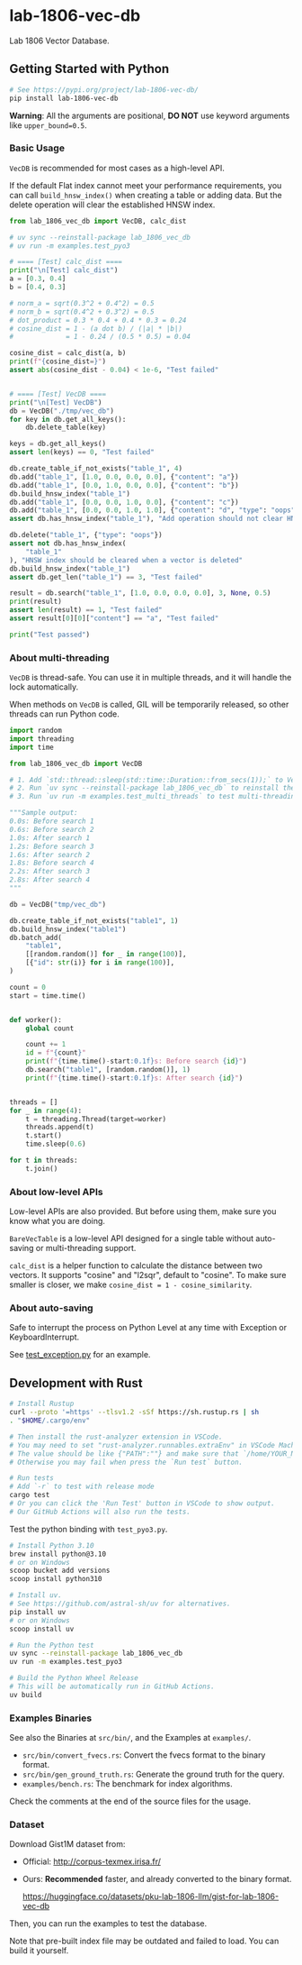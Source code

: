 # lab-1806-vec-db

Lab 1806 Vector Database.

## Getting Started with Python

```bash
# See https://pypi.org/project/lab-1806-vec-db/
pip install lab-1806-vec-db
```

**Warning**: All the arguments are positional, **DO NOT** use keyword arguments like `upper_bound=0.5`.

### Basic Usage

`VecDB` is recommended for most cases as a high-level API.

If the default Flat index cannot meet your performance requirements, you can call `build_hnsw_index()` when creating a table or adding data. But the delete operation will clear the established HNSW index.

```py
from lab_1806_vec_db import VecDB, calc_dist

# uv sync --reinstall-package lab_1806_vec_db
# uv run -m examples.test_pyo3

# ==== [Test] calc_dist ====
print("\n[Test] calc_dist")
a = [0.3, 0.4]
b = [0.4, 0.3]

# norm_a = sqrt(0.3^2 + 0.4^2) = 0.5
# norm_b = sqrt(0.4^2 + 0.3^2) = 0.5
# dot_product = 0.3 * 0.4 + 0.4 * 0.3 = 0.24
# cosine_dist = 1 - (a dot b) / (|a| * |b|)
#             = 1 - 0.24 / (0.5 * 0.5) = 0.04

cosine_dist = calc_dist(a, b)
print(f"{cosine_dist=}")
assert abs(cosine_dist - 0.04) < 1e-6, "Test failed"


# ==== [Test] VecDB ====
print("\n[Test] VecDB")
db = VecDB("./tmp/vec_db")
for key in db.get_all_keys():
    db.delete_table(key)

keys = db.get_all_keys()
assert len(keys) == 0, "Test failed"

db.create_table_if_not_exists("table_1", 4)
db.add("table_1", [1.0, 0.0, 0.0, 0.0], {"content": "a"})
db.add("table_1", [0.0, 1.0, 0.0, 0.0], {"content": "b"})
db.build_hnsw_index("table_1")
db.add("table_1", [0.0, 0.0, 1.0, 0.0], {"content": "c"})
db.add("table_1", [0.0, 0.0, 1.0, 1.0], {"content": "d", "type": "oops"})
assert db.has_hnsw_index("table_1"), "Add operation should not clear HNSW index"

db.delete("table_1", {"type": "oops"})
assert not db.has_hnsw_index(
    "table_1"
), "HNSW index should be cleared when a vector is deleted"
db.build_hnsw_index("table_1")
assert db.get_len("table_1") == 3, "Test failed"

result = db.search("table_1", [1.0, 0.0, 0.0, 0.0], 3, None, 0.5)
print(result)
assert len(result) == 1, "Test failed"
assert result[0][0]["content"] == "a", "Test failed"

print("Test passed")
```

### About multi-threading

`VecDB` is thread-safe. You can use it in multiple threads, and it will handle the lock automatically.

When methods on `VecDB` is called, GIL will be temporarily released, so other threads can run Python code.

```py
import random
import threading
import time

from lab_1806_vec_db import VecDB

# 1. Add `std::thread::sleep(std::time::Duration::from_secs(1));` to VecDBManager::search() before `Ok(table.search(query, k, ef, upper_bound))`.
# 2. Run `uv sync --reinstall-package lab_1806_vec_db` to reinstall the package.
# 3. Run `uv run -m examples.test_multi_threads` to test multi-threading search.

"""Sample output:
0.0s: Before search 1
0.6s: Before search 2
1.0s: After search 1
1.2s: Before search 3
1.6s: After search 2
1.8s: Before search 4
2.2s: After search 3
2.8s: After search 4
"""

db = VecDB("tmp/vec_db")

db.create_table_if_not_exists("table1", 1)
db.build_hnsw_index("table1")
db.batch_add(
    "table1",
    [[random.random()] for _ in range(100)],
    [{"id": str(i)} for i in range(100)],
)

count = 0
start = time.time()


def worker():
    global count

    count += 1
    id = f"{count}"
    print(f"{time.time()-start:0.1f}s: Before search {id}")
    db.search("table1", [random.random()], 1)
    print(f"{time.time()-start:0.1f}s: After search {id}")


threads = []
for _ in range(4):
    t = threading.Thread(target=worker)
    threads.append(t)
    t.start()
    time.sleep(0.6)

for t in threads:
    t.join()
```

### About low-level APIs

Low-level APIs are also provided. But before using them, make sure you know what you are doing.

`BareVecTable` is a low-level API designed for a single table without auto-saving or multi-threading support.

`calc_dist` is a helper function to calculate the distance between two vectors. It supports "cosine" and "l2sqr", default to "cosine". To make sure smaller is closer, we make `cosine_dist = 1 - cosine_similarity`.

### About auto-saving

Safe to interrupt the process on Python Level at any time with Exception or KeyboardInterrupt.

See [test_exception.py](./examples/test_exception.py) for an example.

## Development with Rust

```bash
# Install Rustup
curl --proto '=https' --tlsv1.2 -sSf https://sh.rustup.rs | sh
. "$HOME/.cargo/env"

# Then install the rust-analyzer extension in VSCode.
# You may need to set "rust-analyzer.runnables.extraEnv" in VSCode Machine settings.
# The value should be like {"PATH":""} and make sure that `/home/YOUR_NAME/.cargo/bin` is in it.
# Otherwise you may fail when press the `Run test` button.

# Run tests
# Add `-r` to test with release mode
cargo test
# Or you can click the 'Run Test' button in VSCode to show output.
# Our GitHub Actions will also run the tests.
```

Test the python binding with `test_pyo3.py`.

```bash
# Install Python 3.10
brew install python@3.10
# or on Windows
scoop bucket add versions
scoop install python310

# Install uv.
# See https://github.com/astral-sh/uv for alternatives.
pip install uv
# or on Windows
scoop install uv

# Run the Python test
uv sync --reinstall-package lab_1806_vec_db
uv run -m examples.test_pyo3

# Build the Python Wheel Release
# This will be automatically run in GitHub Actions.
uv build
```

### Examples Binaries

See also the Binaries at `src/bin/`, and the Examples at `examples/`.

- `src/bin/convert_fvecs.rs`: Convert the fvecs format to the binary format.
- `src/bin/gen_ground_truth.rs`: Generate the ground truth for the query.
- `examples/bench.rs`: The benchmark for index algorithms.

Check the comments at the end of the source files for the usage.

### Dataset

Download Gist1M dataset from:

- Official: <http://corpus-texmex.irisa.fr/>
- Ours: **Recommended** faster, and already converted to the binary format.

  <https://huggingface.co/datasets/pku-lab-1806-llm/gist-for-lab-1806-vec-db>

Then, you can run the examples to test the database.

Note that pre-built index file may be outdated and failed to load. You can build it yourself.

